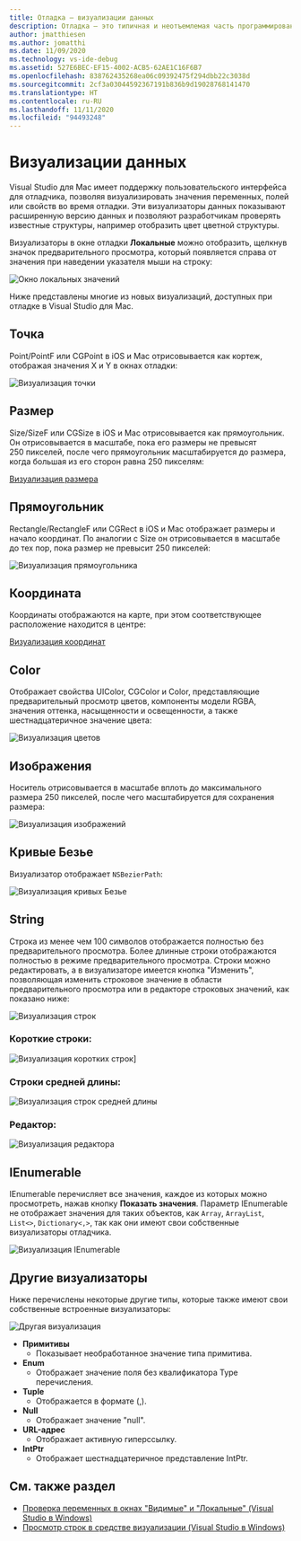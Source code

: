 ```yaml
---
title: Отладка — визуализации данных
description: Отладка — это типичная и неотъемлемая часть программирования. Visual Studio для Mac предоставляет обширный набор функций для облегчения отладки. Эта статья рассматривает различные визуализации данных, которые можно просматривать при проверке объектов в отладчике.
author: jmatthiesen
ms.author: jomatthi
ms.date: 11/09/2020
ms.technology: vs-ide-debug
ms.assetid: 527E6BEC-EF15-4002-ACB5-62AE1C16F6B7
ms.openlocfilehash: 838762435268ea06c09392475f294dbb22c3038d
ms.sourcegitcommit: 2cf3a03044592367191b836b9d19028768141470
ms.translationtype: HT
ms.contentlocale: ru-RU
ms.lasthandoff: 11/11/2020
ms.locfileid: "94493248"
---
```

# <a name="data-visualizations"></a>Визуализации данных

Visual Studio для Mac имеет поддержку пользовательского интерфейса для отладчика, позволяя визуализировать значения переменных, полей или свойств во время отладки. Эти визуализаторы данных показывают расширенную версию данных и позволяют разработчикам проверять известные структуры, например отобразить цвет цветной структуры.

Визуализаторы в окне отладки **Локальные** можно отобразить, щелкнув значок предварительного просмотра, который появляется справа от значения при наведении указателя мыши на строку:

![Окно локальных значений](media/data-visualizations-image9.png)

Ниже представлены многие из новых визуализаций, доступных при отладке в Visual Studio для Mac.

## <a name="point"></a>Точка
Point/PointF или CGPoint в iOS и Mac отрисовывается как кортеж, отображая значения X и Y в окнах отладки:

![Визуализация точки](media/data-visualizations-image10.png)

## <a name="size"></a>Размер
Size/SizeF или CGSize в iOS и Mac отрисовывается как прямоугольник. Он отрисовывается в масштабе, пока его размеры не превысят 250 пикселей, после чего прямоугольник масштабируется до размера, когда большая из его сторон равна 250 пикселям:

[Визуализация размера](media/data-visualizations-image11.png)

## <a name="rectangle"></a>Прямоугольник
Rectangle/RectangleF или CGRect в iOS и Mac отображает размеры и начало координат. По аналогии с Size он отрисовывается в масштабе до тех пор, пока размер не превысит 250 пикселей:

![Визуализация прямоугольника](media/data-visualizations-image12.png)

## <a name="coordinate"></a>Координата
Координаты отображаются на карте, при этом соответствующее расположение находится в центре:

[Визуализация координат](media/data-visualizations-image13.png)

## <a name="color"></a>Color
Отображает свойства UIColor, CGColor и Color, представляющие предварительный просмотр цветов, компоненты модели RGBA, значения оттенка, насыщенности и освещенности, а также шестнадцатеричное значение цвета:

![Визуализация цветов](media/data-visualizations-image14.png)

## <a name="images"></a>Изображения

Носитель отрисовывается в масштабе вплоть до максимального размера 250 пикселей, после чего масштабируется для сохранения размера:

![Визуализация изображений](media/data-visualizations-image15.png)

## <a name="bezier-curves"></a>Кривые Безье

Визуализатор отображает `NSBezierPath`:

![Визуализация кривых Безье](media/data-visualizations-image16.png)

## <a name="string"></a>String

Строка из менее чем 100 символов отображается полностью без предварительного просмотра. Более длинные строки отображаются полностью в режиме предварительного просмотра. Строки можно редактировать, а в визуализаторе имеется кнопка "Изменить", позволяющая изменить строковое значение в области предварительного просмотра или в редакторе строковых значений, как показано ниже:

![Визуализация строк](media/data-visualizations-image17.png)

### <a name="small-strings"></a>Короткие строки:
![Визуализация коротких строк](media/data-visualizations-image18.png)]

### <a name="medium-length-strings"></a>Строки средней длины:
![Визуализация строк средней длины](media/data-visualizations-image19.png)

### <a name="editor"></a>Редактор:

![Визуализация редактора](media/data-visualizations-image21.png)

## <a name="ienumerable"></a>IEnumerable

IEnumerable перечисляет все значения, каждое из которых можно просмотреть, нажав кнопку **Показать значения**. Параметр IEnumerable не отображает значения для таких объектов, как `Array`, `ArrayList`, `List<>`, `Dictionary<,>`, так как они имеют свои собственные визуализаторы отладчика.

![Визуализация IEnumerable](media/data-visualizations-image22.png)

## <a name="other-visualizers"></a>Другие визуализаторы

Ниже перечислены некоторые другие типы, которые также имеют свои собственные встроенные визуализаторы:

![Другая визуализация](media/data-visualizations-image23.png)

* **Примитивы**
  * Показывает необработанное значение типа примитива.
* **Enum**
  * Отображает значение поля без квалификатора Type перечисления.
* **Tuple**
  * Отображается в формате (,).
* **Null**
  * Отображает значение "null".
* **URL-адрес**
  * Отображает активную гиперссылку.
* **IntPtr**
  * Отображает шестнадцатеричное представление IntPtr.

## <a name="see-also"></a>См. также раздел

- [Проверка переменных в окнах "Видимые" и "Локальные" (Visual Studio в Windows)](/visualstudio/debugger/autos-and-locals-windows)
- [Просмотр строк в средстве визуализации (Visual Studio в Windows)](/visualstudio/debugger/string-visualizer-dialog-box)